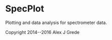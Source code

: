 SpecPlot
==============


Plotting and data analysis for spectrometer data.

Copyright 2014--2016 Alex J Grede
